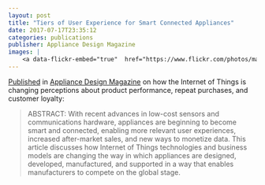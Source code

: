 ```yaml
---
layout: post
title: "Tiers of User Experience for Smart Connected Appliances"
date: 2017-07-17T23:35:12
categories: publications
publisher: Appliance Design Magazine
images: |
    <a data-flickr-embed="true"  href="https://www.flickr.com/photos/markbenson/35156622474" title="Tiers of User Experience for Smart Connected Appliances"><img src="https://farm5.staticflickr.com/4291/35156622474_d13c42cdb6_b.jpg" width="1024" height="439" alt="Tiers of User Experience for Smart Connected Appliances"></a><script async src="//embedr.flickr.com/assets/client-code.js" charset="utf-8"></script>
---
```


[Published][ln1] in [Appliance Design Magazine][ln2] on how the Internet of Things is changing perceptions about product performance, repeat purchases, and customer loyalty:

> ABSTRACT: With recent advances in low-cost sensors and communications hardware, appliances are beginning to become smart and connected, enabling more relevant user experiences, increased after-market sales, and new ways to monetize data. This article discusses how Internet of Things technologies and business models are changing the way in which appliances are designed, developed, manufactured, and supported in a way that enables manufacturers to compete on the global stage.
 
[ln1]: http://www.appliancedesign.com/articles/95530-tiers-of-user-experience-for-smart-connected-appliances
[ln2]: http://www.appliancedesign.com/

